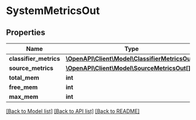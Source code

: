 # SystemMetricsOut

## Properties
Name | Type | Description | Notes
------------ | ------------- | ------------- | -------------
**classifier_metrics** | [**\OpenAPI\Client\Model\ClassifierMetricsOut[]**](ClassifierMetricsOut.md) |  | [optional] 
**source_metrics** | [**\OpenAPI\Client\Model\SourceMetricsOut[]**](SourceMetricsOut.md) |  | [optional] 
**total_mem** | **int** |  | [optional] 
**free_mem** | **int** |  | [optional] 
**max_mem** | **int** |  | [optional] 

[[Back to Model list]](../README.md#documentation-for-models) [[Back to API list]](../README.md#documentation-for-api-endpoints) [[Back to README]](../README.md)


